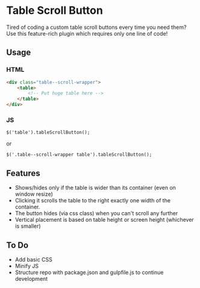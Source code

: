 # Table Scroll Button
Tired of coding a custom table scroll buttons every time you need them? Use this feature-rich plugin which requires only one line of code!

## Usage

### HTML
```HTML
<div class="table--scroll-wrapper">
    <table>
        <!-- Put huge table here -->
    </table>
</div>
```

### JS
```
$('table').tableScrollButton();
```
or
```
$('.table--scroll-wrapper table').tableScrollButton();
```

## Features
- Shows/hides only if the table is wider than its container (even on window resize)
- Clicking it scrolls the table to the right exactly one width of the container.
- The button hides (via css class) when you can't scroll any further
- Vertical placement is based on table height or screen height (whichever is smaller)

## To Do
- Add basic CSS
- Minify JS
- Structure repo with package.json and gulpfile.js to continue development